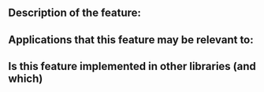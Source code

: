 ## Description of the feature:


## Applications that this feature may be relevant to:


## Is this feature implemented in other libraries (and which)


